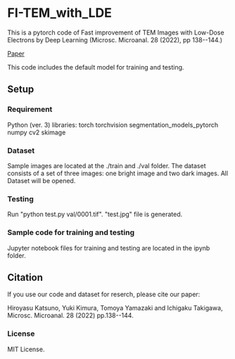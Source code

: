 # FI-TEM_with_LDE

This is a pytorch code of Fast improvement of TEM Images with Low-Dose Electrons by Deep Learning (Microsc. Microanal. 28 (2022), pp 138--144.)

[Paper](https://doi.org/10.1017/S1431927621013799)

This code includes the default model for training and testing.

## Setup

### Requirement
Python (ver. 3) libraries:
torch 
torchvision
segmentation_models_pytorch
numpy
cv2
skimage

### Dataset
Sample images are located at the ./train and ./val folder.
The dataset consists of a set of three images: one bright image and two dark images.
All Dataset will be opened.

### Testing
Run "python test.py val/0001.tif".
"test.jpg" file is generated.

### Sample code for training and testing 
Jupyter notebook files for training and testing are located in the ipynb folder.


## Citation
If you use our code and dataset for reserch, please cite our paper:

Hiroyasu Katsuno, Yuki Kimura, Tomoya Yamazaki and Ichigaku Takigawa, Microsc. Microanal. 28 (2022) pp.138--144.

### License
MIT License.


